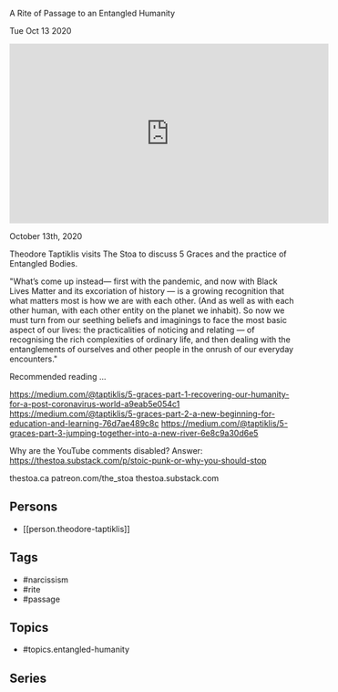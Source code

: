 

 A Rite of Passage to an Entangled Humanity

Tue Oct 13 2020

<iframe width="560" height="315" src="https://www.youtube.com/embed/e3gxgwGjPe4" title="Escaping Narcissism: A Rite of Passage to an Entangled Humanity w/ Theodore Taptiklis" frameborder="0" allow="accelerometer; autoplay; clipboard-write; encrypted-media; gyroscope; picture-in-picture" allowfullscreen ></iframe>

October 13th, 2020

Theodore Taptiklis visits The Stoa to discuss 5 Graces and the practice of Entangled Bodies.

"What’s come up instead— first with the pandemic, and now with Black Lives Matter and its excoriation of history — is a growing recognition that what matters most is how we are with each other. (And as well as with each other human, with each other entity on the planet we inhabit). So now we must turn from our seething beliefs and imaginings to face the most basic aspect of our lives: the practicalities of noticing and relating — of recognising the rich complexities of ordinary life, and then dealing with the entanglements of ourselves and other people in the onrush of our everyday encounters."

Recommended reading ...

https://medium.com/@taptiklis/5-graces-part-1-recovering-our-humanity-for-a-post-coronavirus-world-a9eab5e054c1
https://medium.com/@taptiklis/5-graces-part-2-a-new-beginning-for-education-and-learning-76d7ae489c8c
https://medium.com/@taptiklis/5-graces-part-3-jumping-together-into-a-new-river-6e8c9a30d6e5

Why are the YouTube comments disabled? Answer: https://thestoa.substack.com/p/stoic-punk-or-why-you-should-stop

thestoa.ca
patreon.com/the_stoa
thestoa.substack.com

## Persons

- [[person.theodore-taptiklis]]

## Tags

- #narcissism
- #rite
- #passage

## Topics

- #topics.entangled-humanity

## Series




